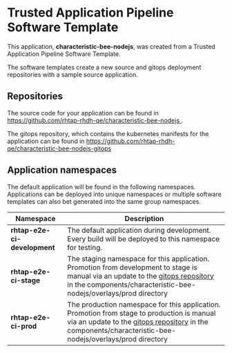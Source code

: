 # Trusted Application Pipeline Software Template

This application, **characteristic-bee-nodejs**, was created from a Trusted Application Pipeline Software Template.

The software templates create a new source and gitops deployment repositories with a sample source application. 

## Repositories

The source code for your application can be found in [https://github.com/rhtap-rhdh-qe/characteristic-bee-nodejs ](https://github.com/rhtap-rhdh-qe/characteristic-bee-nodejs ).
 
The gitops repository, which contains the kubernetes manifests for the application can be found in 
[https://github.com/rhtap-rhdh-qe/characteristic-bee-nodejs-gitops ](https://github.com/rhtap-rhdh-qe/characteristic-bee-nodejs-gitops ) 

## Application namespaces 

The default application will be found in the following namespaces. Applications can be deployed into unique namespaces or multiple software templates can also bet generated into the same group namespaces.  

|  Namespace   |  Description   |  
| -------- | -------- |   
| **rhtap-e2e-ci-development** | The default application during development. Every build will be deployed to this namespace for testing. | 
| **rhtap-e2e-ci-stage** | The staging namespace for this application. Promotion from development to stage is manual via an update to the [gitops repository](https://github.com/rhtap-rhdh-qe/characteristic-bee-nodejs-gitops ) in the components/characteristic-bee-nodejs/overlays/prod directory |  
| **rhtap-e2e-ci-prod** | The production namespace for this application. Promotion from stage to production is manual via an update to the [gitops repository](https://github.com/rhtap-rhdh-qe/characteristic-bee-nodejs-gitops ) in the components/characteristic-bee-nodejs/overlays/prod directory | 